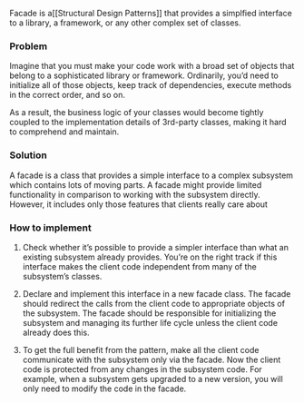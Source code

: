 
Facade is a[[Structural Design Patterns]] that provides a simplfied interface to a library, a 
framework, or any other complex set of classes.

### Problem

Imagine that you must make your code work with a broad set of objects that belong to a sophisticated library or framework. Ordinarily, you’d need to initialize all of those objects, keep track of dependencies, execute methods in the correct order, and so on.

As a result, the business logic of your classes would become tightly coupled to the implementation details of 3rd-party classes, making it hard to comprehend and maintain.

### Solution

A facade is a class that provides a simple interface to a complex subsystem which contains lots of moving parts. A facade might provide limited functionality in comparison to working with the subsystem directly. However, it includes only those features that clients really care about

### How to implement 

1. Check whether it’s possible to provide a simpler interface than what an existing subsystem already provides. You’re on the right track if this interface makes the client code independent from many of the subsystem’s classes.
    
2. Declare and implement this interface in a new facade class. The facade should redirect the calls from the client code to appropriate objects of the subsystem. The facade should be responsible for initializing the subsystem and managing its further life cycle unless the client code already does this.
    
3. To get the full benefit from the pattern, make all the client code communicate with the subsystem only via the facade. Now the client code is protected from any changes in the subsystem code. For example, when a subsystem gets upgraded to a new version, you will only need to modify the code in the facade.

